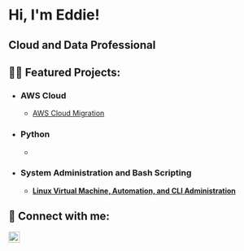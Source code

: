 # Hi, I'm Eddie!
## Cloud and Data Professional
## 👨‍💻 Featured Projects:

- ### AWS Cloud
  - [AWS Cloud Migration](https://github.com/EddieLeach/AWS-Cloud-Migration-Project)
- ### Python
  -
- ### System Administration and Bash Scripting<b>
  - [Linux Virtual Machine, Automation, and CLI Administration](https://github.com/EddieLeach/Linux-Virtual-Machine-Automation-and-CLI-Administration)
## 🤳 Connect with me:

[<img align="left" alt="EddieLeach | LinkedIn" width="22px" src="https://cdn.jsdelivr.net/npm/simple-icons@v3/icons/linkedin.svg" />][linkedin]

[linkedin]: https://linkedin.com/in/eddie-leach-tech/
